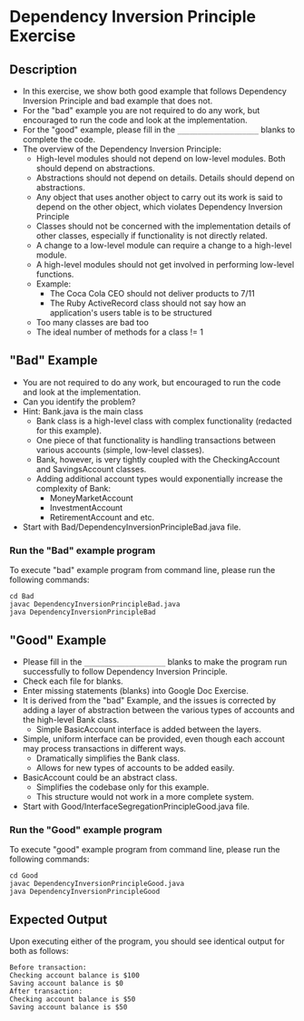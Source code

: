 # Dependency Inversion Principle Exercise

## Description
* In this exercise, we show both good example that follows Dependency Inversion Principle and bad example that does not.
* For the "bad" example you are not required to do any work, but encouraged to run the code and look at the
implementation.
* For the "good" example, please fill in the `____________________` blanks to complete the code.
* The overview of the Dependency Inversion Principle:
  * High-level modules should not depend on low-level modules. Both should depend on abstractions.
  * Abstractions should not depend on details. Details should depend on abstractions.
  * Any object that uses another object to carry out its work is said to depend on the other object, which violates
  Dependency Inversion Principle
  * Classes should not be concerned with the implementation details of other classes, especially if functionality is not
  directly related.
  * A change to a low-level module can require a change to a high-level module.
  * A high-level modules should not get involved in performing low-level functions.
  * Example:
    * The Coca Cola CEO should not deliver products to 7/11
    * The Ruby ActiveRecord class should not say how an application's users table is to be structured
  * Too many classes are bad too
  * The ideal number of methods for a class != 1

## "Bad" Example
* You are not required to do any work, but encouraged to run the code and look at the implementation.
* Can you identify the problem?
* Hint: Bank.java is the main class
  * Bank class is a high-level class with complex functionality (redacted for this example).
  * One piece of that functionality is handling transactions between various accounts (simple, low-level classes). 
  * Bank, however, is very tightly coupled with the CheckingAccount and SavingsAccount classes.
  * Adding additional account types would exponentially increase the complexity of Bank:
    * MoneyMarketAccount
    * InvestmentAccount
    * RetirementAccount and etc.
* Start with Bad/DependencyInversionPrincipleBad.java file.

### Run the "Bad" example program
To execute "bad" example program from command line, please run the following commands:

```
cd Bad
javac DependencyInversionPrincipleBad.java
java DependencyInversionPrincipleBad
```

## "Good" Example
* Please fill in the `____________________`  blanks to make the program run successfully to follow Dependency Inversion
Principle.
* Check each file for blanks.
* Enter missing statements (blanks) into Google Doc Exercise.
* It is derived from the "bad" Example, and the issues is corrected by adding a layer of abstraction between the various
types of accounts and the high-level Bank class.
  * Simple BasicAccount interface is added between the layers.
* Simple, uniform interface can be provided, even though each account may process transactions in different ways.
  * Dramatically simplifies the Bank class.
  * Allows for new types of accounts to be added easily.
* BasicAccount could be an abstract class.
  * Simplifies the codebase only for this example.
  * This structure would not work in a more complete system.
* Start with Good/InterfaceSegregationPrincipleGood.java file.

### Run the "Good" example program
To execute "good" example program from command line, please run the following commands:

```
cd Good
javac DependencyInversionPrincipleGood.java
java DependencyInversionPrincipleGood
```

## Expected Output
Upon executing either of the program, you should see identical output for both as follows:

```
Before transaction:
Checking account balance is $100
Saving account balance is $0
After transaction:
Checking account balance is $50
Saving account balance is $50
```